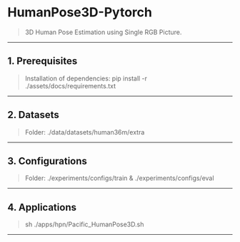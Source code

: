 # HumanPose3D-Pytorch

> 3D Human Pose Estimation using Single RGB Picture.

---

## 1. Prerequisites

> Installation of dependencies: pip install -r ./assets/docs/requirements.txt

---

## 2. Datasets

> Folder: ./data/datasets/human36m/extra

---

## 3. Configurations

> Folder: ./experiments/configs/train & ./experiments/configs/eval

---

## 4. Applications

> sh ./apps/hpn/Pacific_HumanPose3D.sh

---
